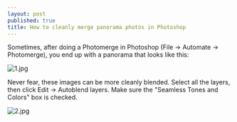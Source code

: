 ```yaml
---
layout: post
published: true
title: How to cleanly merge panorama photos in Photoshop
---
```

Sometimes, after doing a Photomerge in Photoshop (File -> Automate -> Photomerge), you end up with a panorama that looks like this:

![1.jpg]({{site.cdn_path}}/2014/08/22/1.jpg)

Never fear, these images can be more cleanly blended. Select all the layers, then click Edit -> Autoblend layers. Make sure the "Seamless Tones and Colors" box is checked.

![2.jpg]({{site.cdn_path}}/2014/08/22/2.jpg)
